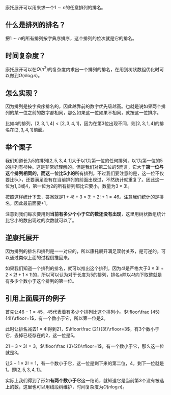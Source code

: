 康托展开可以用来求一个$1\sim n$的任意排列的排名。

## 什么是排列的排名？

把$1\sim n$的所有排列按字典序排序，这个排列的位次就是它的排名。

## 时间复杂度？

康托展开可以在$O(n^2)$的复杂度内求出一个排列的排名，在用到树状数组优化时可以做到$O(n\log n)$。

## 怎么实现？

因为排列是按字典序排名的，因此越靠前的数字优先级越高。也就是说如果两个排列的某一位之前的数字都相同，那么如果这一位如果不相同，就按这一位排序。

比如$4$的排列，$[2,3,1,4]<[2,3,4,1]$，因为在第$3$位出现不同，则$[2,3,1,4]$的排名在$[2,3,4,1]$前面。

## 举个栗子

我们知道长为$5$的排列$[2,5,3,4,1]$大于以$1$为第一位的任何排列，以$1$为第一位的$5$的排列有$4!$种。这是非常好理解的。但是我们对第二位的$5$而言，它大于**第一位与这个排列相同的，而这一位比$5$小的**所有排列。不过我们要注意的是，这一位不仅要比$5$小，还要满足没有在当前排列的前面出现过，不然统计就重复了。因此这一位为$1,3$或$4$，第一位为$2$的所有排列都比它要小，数量为$3\times 3!$。

按照这样统计下去，答案就是$1+4!+3\times 3!+2!+1=46$。注意我们统计的是排名，因此最前面要$+1$。

注意到我们每次要用到**当前有多少个小于它的数还没有出现**，这里用树状数组统计比它小的数出现过的次数就可以了。

## 逆康托展开

因为排列的排名和排列是一一对应的，所以康托展开满足双射关系，是可逆的。可以通过类似上面的过程倒推回来。

如果我们知道一个排列的排名，就可以推出这个排列。因为$4!$是严格大于$3\times 3!+2\times 2!+1\times 1!$的，所以可以认为对于长度为$5$的排列，排名$x$除以$4!$向下取整就是有多少个数小于这个排列的第一位。

## 引用上面展开的例子

首先让$46-1=45$，$45$代表着有多少个排列比这个排列小。$\lfloor\frac {45}{4!}\rfloor=1$，有一个数小于它，所以第一位是$2$。

此时让排名减去$1\times 4!$得到$21$，$\lfloor\frac {21}{3!}\rfloor=3$，有$3$个数小于它，去掉已经存在的$2$，这一位是$5$。

$21-3\times 3!=3$，$\lfloor\frac {3}{2!}\rfloor=1$，有一个数小于它，那么这一位就是$3$。

让$3-1\times 2!=1$，有一个数小于它，这一位是剩下来的第二位，$4$，剩下一位就是$1$。即$[2,5,3,4,1]$。

实际上我们得到了形如**有两个数小于它**这一结论，就知道它是当前第$3$个没有被选上的数，这里也可以用线段树维护，时间复杂度为$O(n\log n)$。
